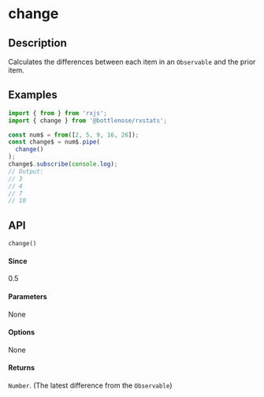 # change

## Description

Calculates the differences between each item in an `Observable` and the prior item.

## Examples

```javascript
import { from } from 'rxjs';
import { change } from '@bottlenose/rxstats';

const num$ = from([2, 5, 9, 16, 26]);
const change$ = num$.pipe(
  change()
);
change$.subscribe(console.log);
// Output:
// 3
// 4
// 7
// 10
```

## API
```
change()
```

#### Since
0.5

#### Parameters
None

#### Options
None

#### Returns
`Number`. (The latest difference from the `Observable`)

